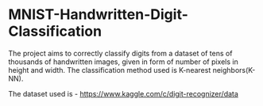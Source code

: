 # MNIST-Handwritten-Digit-Classification
The project aims to correctly classify digits from a dataset of tens of thousands of handwritten images, given in form of number of pixels in height and width. The classification method used is K-nearest neighbors(K-NN). 

The dataset used is - https://www.kaggle.com/c/digit-recognizer/data 
